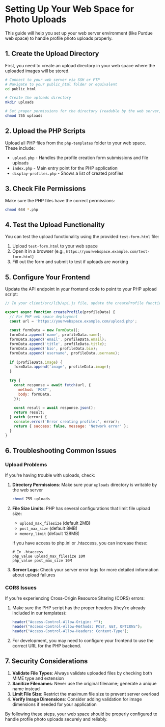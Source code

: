 # Setting Up Your Web Space for Photo Uploads

This guide will help you set up your web server environment (like Purdue web space) to handle profile photo uploads properly.

## 1. Create the Upload Directory

First, you need to create an upload directory in your web space where the uploaded images will be stored.

```bash
# Connect to your web server via SSH or FTP
# Navigate to your public_html folder or equivalent
cd public_html

# Create the uploads directory
mkdir uploads

# Set proper permissions for the directory (readable by the web server, writable by you)
chmod 755 uploads
```

## 2. Upload the PHP Scripts

Upload all PHP files from the `php-templates` folder to your web space. These include:

- `upload.php` - Handles the profile creation form submissions and file uploads
- `index.php` - Main entry point for the PHP application
- `display-profiles.php` - Shows a list of created profiles

## 3. Check File Permissions

Make sure the PHP files have the correct permissions:

```bash
chmod 644 *.php
```

## 4. Test the Upload Functionality

You can test the upload functionality using the provided `test-form.html` file:

1. Upload `test-form.html` to your web space
2. Open it in a browser (e.g., `https://yourwebspace.example.com/test-form.html`)
3. Fill out the form and submit to test if uploads are working

## 5. Configure Your Frontend

Update the API endpoint in your frontend code to point to your PHP upload script:

```javascript
// In your client/src/lib/api.js file, update the createProfile function:

export async function createProfile(profileData) {
  // For PHP web space deployment
  const url = 'https://yourwebspace.example.com/upload.php';
  
  const formData = new FormData();
  formData.append('name', profileData.name);
  formData.append('email', profileData.email);
  formData.append('title', profileData.title);
  formData.append('bio', profileData.bio);
  formData.append('username', profileData.username);
  
  if (profileData.image) {
    formData.append('image', profileData.image);
  }
  
  try {
    const response = await fetch(url, {
      method: 'POST',
      body: formData,
    });
    
    const result = await response.json();
    return result;
  } catch (error) {
    console.error('Error creating profile:', error);
    return { success: false, message: 'Network error' };
  }
}
```

## 6. Troubleshooting Common Issues

### Upload Problems

If you're having trouble with uploads, check:

1. **Directory Permissions**: Make sure your `uploads` directory is writable by the web server
   ```bash
   chmod 755 uploads
   ```

2. **File Size Limits**: PHP has several configurations that limit file upload size:
   - `upload_max_filesize` (default 2MB)
   - `post_max_size` (default 8MB)
   - `memory_limit` (default 128MB)
   
   If you have access to php.ini or .htaccess, you can increase these:
   ```
   # In .htaccess
   php_value upload_max_filesize 10M
   php_value post_max_size 10M
   ```

3. **Server Logs**: Check your server error logs for more detailed information about upload failures

### CORS Issues

If you're experiencing Cross-Origin Resource Sharing (CORS) errors:

1. Make sure the PHP script has the proper headers (they're already included in our templates):
   ```php
   header("Access-Control-Allow-Origin: *");
   header("Access-Control-Allow-Methods: POST, GET, OPTIONS");
   header("Access-Control-Allow-Headers: Content-Type");
   ```

2. For development, you may need to configure your frontend to use the correct URL for the PHP backend.

## 7. Security Considerations

1. **Validate File Types**: Always validate uploaded files by checking both MIME type and extension
2. **Sanitize Filenames**: Never use the original filename; generate a unique name instead
3. **Limit File Size**: Restrict the maximum file size to prevent server overload
4. **Verify Image Dimensions**: Consider adding validation for image dimensions if needed for your application

By following these steps, your web space should be properly configured to handle profile photo uploads securely and reliably.